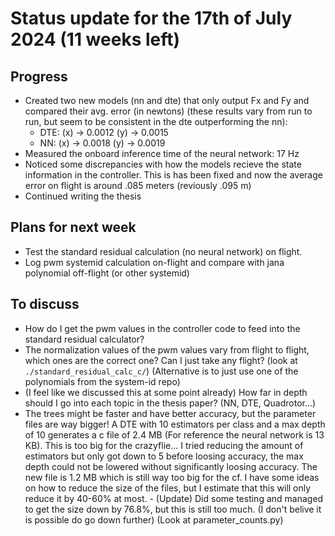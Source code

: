 # Status update for the 17th of July 2024 (11 weeks left)

## Progress
- Created two new models (nn and dte) that only output Fx and Fy and compared their avg. error (in newtons) (these results vary from run to run, but seem to be consistent in the dte outperforming the nn):
    - DTE: (x) -> 0.0012 (y) -> 0.0015
    - NN: (x) -> 0.0018 (y) -> 0.0019
- Measured the onboard inference time of the neural network: 17 Hz
- Noticed some discrepancies with how the models recieve the state information in the controller. This is has been fixed and now the average error on flight is around .085 meters (reviously .095 m)
- Continued writing the thesis

## Plans for next week
- Test the standard residual calculation (no neural network) on flight.
- Log pwm systemid calculation on-flight and compare with jana polynomial off-flight (or other systemid)

## To discuss
- How do I get the pwm values in the controller code to feed into the standard residual calculator?
- The normalization values of the pwm values vary from flight to flight, which ones are the correct one? Can I just take any flight? (look at `./standard_residual_calc_c/`) (Alternative is to just use one of the polynomials from the system-id repo)
- (I feel like we discussed this at some point already) How far in depth should I go into each topic in the thesis paper? (NN, DTE, Quadrotor...)
- The trees might be faster and have better accuracy, but the parameter files are way bigger! A DTE with 10 estimators per class and a max depth of 10 generates a c file of 2.4 MB (For reference the neural network is 13 KB). This is too big for the crazyflie... I tried reducing the amount of estimators but only got down to 5 before loosing accuracy, the max depth could not be lowered without significantly loosing accuracy. The new file is 1.2 MB which is still way too big for the cf. I have some ideas on how to reduce the size of the files, but I estimate that this will only reduce it by 40-60% at most. - (Update) Did some testing and managed to get the size down by 76.8%, but this is still too much. (I don't belive it is possible do go down further) (Look at parameter_counts.py)
